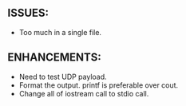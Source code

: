 ## ISSUES:
  * Too much in a single file.

## ENHANCEMENTS:
  * Need to test UDP payload.
  * Format the output. printf is preferable over cout.
  * Change all of iostream call to stdio call.
